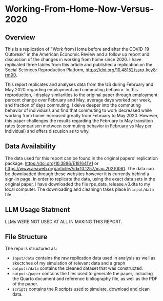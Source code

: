 # Working-From-Home-Now-Versus-2020

## Overview
This is a replication of "Work from Home before and after the COVID-19 Outbreak" in the American Economic Review and a follow up report and discussion of the changes in working from home since 2020. I have replicated three tables from this article and published a replication on the Social Sciences Reproduction Platform, https://doi.org/10.48152/ssrp-kcy8-rm90. 

This report replicates and analyses data from the US during February and May 2020 regarding employment and commuting behavior. In this reproduction, I display similarities to the original paper through employment percent change over February and May, average days worked per week, and fraction of days commuting. I delve deeper into the commuting behavior of individuals and find that commuting to work decreased while working from home increased greatly from February to May 2020. However, this paper challenges the results regarding the February to May transition rates (comparison metween commuting behavior in February vs May per individual) and offers discusion as to why.

## Data Availability
The data used for this report can be found in the original papers' replication package. https://doi.org/10.3886/E181641V1 or https://www.aeaweb.org/articles?id=10.1257/mac.20210061.
The data can be downloaded through these websites however it is currently behind a sign-in page. In order to replicate the data, using the exact data sets in the original paper, I have downloaded the file rps_data_release_v3.dta to my local computer. The downloading and cleaningn takes place in `input/data` file.

## LLM Usage Statment
LLMs WERE NOT USED AT ALL IN MAKING THIS REPORT.

## File Structure
The repo is structured as:

-   `input/data` contains the raw replication data used in analysis as well as skectches of my simulation of relevant data and a graph
-   `outputs/data` contains the cleaned dataset that was constructed.
-   `outputs/paper` contains the files used to generate the paper, including the Quarto document and reference bibliography file, as well as the PDF of the paper. 
-   `scripts` contains the R scripts used to simulate, download and clean data.


